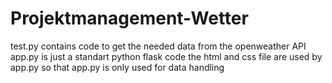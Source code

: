 # Projektmanagement-Wetter

test.py contains code to get the needed data from the openweather API
app.py is just a standart python flask code
the html and css file are used by app.py so that app.py is only used for data handling
